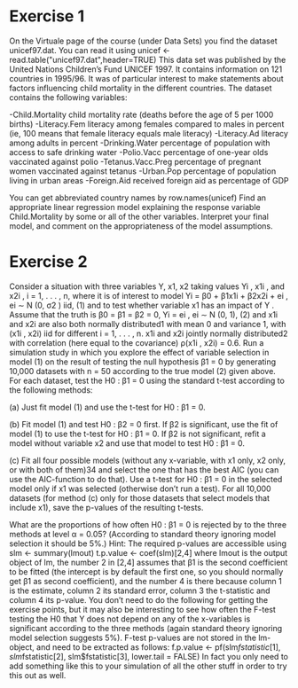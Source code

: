 # Exercise 1

On the Virtuale page of the course (under Data Sets) you find the dataset
unicef97.dat. You can read it using
unicef <- read.table("unicef97.dat",header=TRUE)
This data set was published by the United Nations Children’s Fund UNICEF 1997.
It contains information on 121 countries in 1995/96. It was of particular interest to
make statements about factors influencing child mortality in the different countries.
The dataset contains the following variables:

-Child.Mortality child mortality rate (deaths before the age of 5 per 1000 births)
-Literacy.Fem literacy among females compared to males in percent
(ie, 100 means that female literacy equals male literacy)
-Literacy.Ad literacy among adults in percent
-Drinking.Water percentage of population with access to safe drinking water
-Polio.Vacc percentage of one-year olds vaccinated against polio
-Tetanus.Vacc.Preg percentage of pregnant women vaccinated against tetanus
-Urban.Pop percentage of population living in urban areas
-Foreign.Aid received foreign aid as percentage of GDP

You can get abbreviated country names by
row.names(unicef)
Find an appropriate linear regression model explaining the response variable Child.Mortality
by some or all of the other variables. Interpret your final model, and comment on
the appropriateness of the model assumptions.

# Exercise 2

Consider a situation with three variables Y, x1, x2 taking values Yi
, x1i
,
and x2i
, i = 1, . . . , n, where it is of interest to model
Yi = β0 + β1x1i + β2x2i + ei
, ei ∼ N (0, σ2
) iid, (1)
and to test whether variable x1 has an impact of Y . Assume that the truth is
β0 = β1 = β2 = 0, Yi = ei
, ei ∼ N (0, 1), (2)
and x1i and x2i are also both normally distributed1 with mean 0 and variance 1,
with (x1i
, x2i) iid for different i = 1, . . . , n. x1i and x2i
jointly normally distributed2
with correlation (here equal to the covariance) ρ(x1i
, x2i) = 0.6.
Run a simulation study in which you explore the effect of variable selection in model
(1) on the result of testing the null hypothesis β1 = 0 by generating 10,000 datasets
with n = 50 according to the true model (2) given above. For each dataset, test the
H0 : β1 = 0 using the standard t-test according to the following methods:

(a) Just fit model (1) and use the t-test for H0 : β1 = 0.

(b) Fit model (1) and test H0 : β2 = 0 first. If β2 is significant, use the fit of
model (1) to use the t-test for H0 : β1 = 0. If β2 is not significant, refit a
model without variable x2 and use that model to test H0 : β1 = 0.

(c) Fit all four possible models (without any x-variable, with x1 only, x2 only, or
with both of them)34 and select the one that has the best AIC (you can use the
AIC-function to do that). Use a t-test for H0 : β1 = 0 in the selected model
only if x1 was selected (otherwise don’t run a test).
For all 10,000 datasets (for method (c) only for those datasets that select models
that include x1), save the p-values of the resulting t-tests.

What are the proportions of how often H0 : β1 = 0 is rejected by to the three
methods at level α = 0.05? (According to standard theory ignoring model selection
it should be 5%.)
Hint: The required p-values are accessible using
slm <- summary(lmout)
t.p.value <- coef(slm)[2,4]
where lmout is the output object of lm, the number 2 in [2,4] assumes that β1 is
the second coefficient to be fitted (the intercept is by default the first one, so you
should normally get β1 as second coefficient), and the number 4 is there because
column 1 is the estimate, column 2 its standard error, column 3 the t-statistic and
column 4 its p-value.
You don’t need to do the following for getting the exercise points, but it may also
be interesting to see how often the F-test testing the H0 that Y does not depend on
any of the x-variables is significant according to the three methods (again standard
theory ignoring model selection suggests 5%). F-test p-values are not stored in the
lm-object, and need to be extracted as follows:
f.p.value <- pf(slm$fstatistic[1], slm$fstatistic[2], slm$fstatistic[3],
lower.tail = FALSE)
In fact you only need to add something like this to your simulation of all the other
stuff in order to try this out as well.
